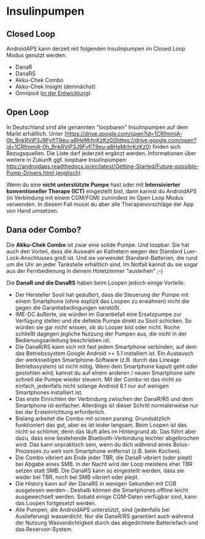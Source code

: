 # Insulinpumpen

## Closed Loop
AndroidAPS kann derzeit mit folgenden Insulinpumpen im Closed Loop Modus genutzt werden:

* DanaR
* DanaRS
* Akku-Chek Combo
* Akku-Chek Insight (demnächst)
* Omnipod ([in der Entwicklung](http://www.openomni.org))

## Open Loop
In Deutschland sind alle genannten "loopbaren" Insulinpumpen auf dem Markt erhältlich. Unter [https://drive.google.com/open?id=1CRfmmjA-0h_9nkRViP3J9FyflT9eu-a8HeMrhrKzKz0](https://drive.google.com/open?id=1CRfmmjA-0h_9nkRViP3J9FyflT9eu-a8HeMrhrKzKz0) finden sich Bezugsquellen. Die Liste darf jederzeit ergänzt werden. Informationen über weitere in Zukunft ggf. loopbare Insulinpumpen: [http://androidaps.readthedocs.io/en/latest/Getting-Started/Future-possible-Pump-Drivers.html (englisch)](http://androidaps.readthedocs.io/en/latest/Getting-Started/Future-possible-Pump-Drivers.html)

Wenn du eine **nicht unterstützte Pumpe** hast oder mit **Intensivierter konventioneller Therape (ICT)** eingestellt bist, dann kannst du AndroidAPS (in Verbindung mit einem CGM/FGM) zumindest im  Open Loop Modus verwenden. In diesem Fall musst du aber alle Therapievorschläge der App von Hand umsetzen.

## Dana oder Combo?

Die **Akku-Chek Combo** ist zwar eine solide Pumpe. Und loopbar. Sie hat auch den Vorteil, dass die Auswahl an Kathetern wegen des Standard Luer-Lock-Anschlusses groß ist. Und sie verwendet Standard-Batterien, die rund um die Uhr an jeder Tankstelle erhältlich sind. Im Notfall kannst du sie sogar aus der Fernbedienung in deinem Hotelzimmer "ausleihen" ;-)

Die **DanaR und die DanaRS** haben beim Loopen jedoch einige Vorteile:

* Der Hersteller Sooil hat geäußert, dass die Steuerung der Pumpe mit einem Smartphone (ohne explizit das Loopen zu erwähnen) nicht die gegen die Garantiebedingungen verstößt. 
* IME-DC äußerte, sie würden im Garantiefall eine Ersatzpumpe zur Verfügung stellen und die defekte Pumpe direkt zu Sooil schicken. So würden sie gar nicht wissen, ob du Looper bist oder nicht. Roche schließt dagegen jegliche Nutzung der Pumpen aus, die nicht in der Bedienungsanleitung beschrieben ist.
* Die DanaR/RS kann sich mit fast jedem Smartphone verbinden, auf dem das Betriebssystem Google Android >= 5.1 installiert ist. Ein Austausch der werksseitigen Smartphone-Software (z.B. durch das Lineage Betriebssystem) ist nicht nötig. Wenn dein Smartphone kaputt geht oder gestohlen wird, kannst du auf einem anderen / neuen Smartphone sehr schnell die Pumpe wieder steuern. Mit der Combo ist das nicht so einfach, jedenfalls nicht solange Android 8.1 nur auf wenigen Smartphones installiert ist.
* Das erste Einrichten der Verbindung zwischen der DanaR/RS und dem Smartphone ist einfacher. Allerdings ist dieser Schritt normalerweise nur bei der Ersteinrichtung erforderlich.
* Bislang arbeitet die Combo mit screen parsing. Grundsätzlich funktioniert das gut, aber es ist leider langsam. Beim Loopen ist das nicht so schlimm, denn das läuft alles im Hintergrund ab. Das führt aber dazu, dass eine bestehende Bluetooth-Verbindung leichter abgebrochen wird. Das kann unpraktisch sein, wenn du dich während eines Bolus-Prozesses zu weit vom Smartphone entfernst (z.B. beim Kochen).
* Die Combo vibriert am Ende jeder TBR, die DanaR vibriert (oder piept) bei Abgabe eines SMB. In der Nacht wird der Loop meistens eher TBR setzen statt SMB. Die DanaRS kann so eingestellt werden, dass sie weder bei TBR, noch bei SMB vibriert oder piept.
* Die History kann auf der DanaRS in wenigen Sekunden mit COB ausgelesen werden-. Deshalb können die Smartphones offline leicht ausgewechselt werden. Sobald einige CGM-Daten verfügbar sind, kann das Loopen fortgesetzt werden.
* Alle Pumpen, die AndroidAPS unterstützt, sind (jedenfalls bei Auslieferung) wasserdicht. Nur die DanaR/RS garantiert auch während der Nutzung Wasserdichtigkeit durch das abgedichtete Batteriefach und das Reservoir-System.
